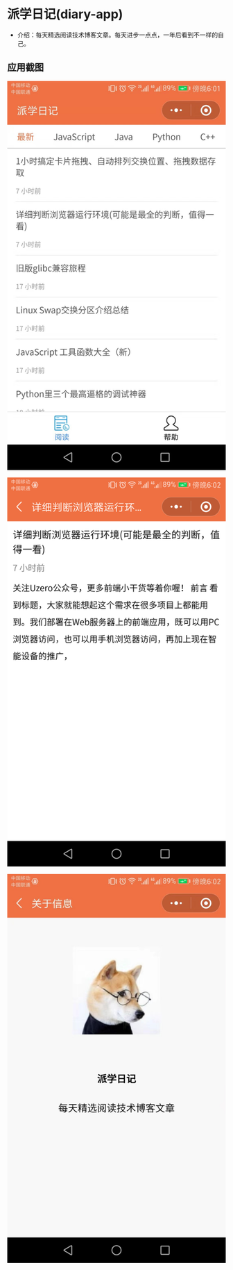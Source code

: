 # 派学日记(diary-app)

- 介绍：每天精选阅读技术博客文章。每天进步一点点，一年后看到不一样的自己。

## 应用截图

![首页](screenshot/1.jpg)

![文章页](screenshot/2.jpg)

![介绍页](screenshot/3.jpg)